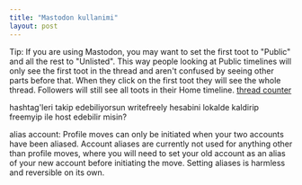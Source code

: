 ```yaml
---
title: "Mastodon kullanimi"
layout: post
---
```


Tip: If you are using Mastodon, you may want to set the first toot to "Public" and all the rest to "Unlisted". This way people looking at Public timelines will only see the first toot in the thread and aren't confused by seeing other parts before that.
When they click on the first toot they will see the whole thread. Followers will
still see all toots in their Home timeline.
[thread counter](https://xbm.se/fediverse/tc.php)

hashtag'leri takip edebiliyorsun
writefreely hesabini lokalde kaldirip freemyip ile host edebilir misin?

alias account: Profile moves can only be initiated when your two accounts have
been aliased. Account aliases are currently not used for anything other than
profile moves, where you will need to set your old account as an alias of your
new account before initiating the move. Setting aliases is harmless and
reversible on its own.
